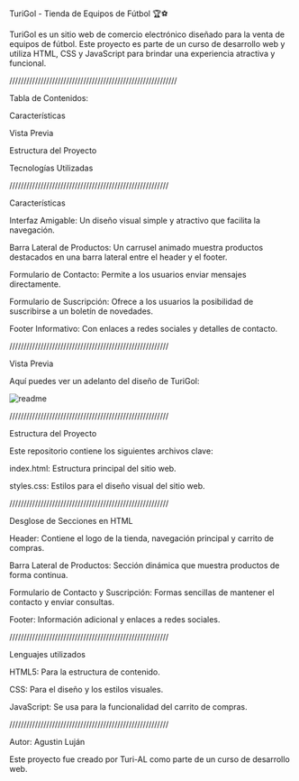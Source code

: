 TuriGol - Tienda de Equipos de Fútbol 🏆⚽

TuriGol es un sitio web de comercio electrónico diseñado para la venta de equipos de fútbol. Este proyecto es parte de un curso de desarrollo web y utiliza HTML, CSS y JavaScript para brindar una experiencia atractiva y funcional.

///////////////////////////////////////////////////////////

Tabla de Contenidos:

Características

Vista Previa

Estructura del Proyecto

Tecnologías Utilizadas

////////////////////////////////////////////////////////

Características

Interfaz Amigable: Un diseño visual simple y atractivo que facilita la navegación.

Barra Lateral de Productos: Un carrusel animado muestra productos destacados en una barra lateral entre el header y el footer.

Formulario de Contacto: Permite a los usuarios enviar mensajes directamente.

Formulario de Suscripción: Ofrece a los usuarios la posibilidad de suscribirse a un boletín de novedades.

Footer Informativo: Con enlaces a redes sociales y detalles de contacto.

////////////////////////////////////////////////////////

Vista Previa

Aquí puedes ver un adelanto del diseño de TuriGol:

![readme](https://github.com/user-attachments/assets/8dee73ae-c240-437c-88a7-db922666b9eb)

////////////////////////////////////////////////////////

Estructura del Proyecto

Este repositorio contiene los siguientes archivos clave:

index.html: Estructura principal del sitio web.

styles.css: Estilos para el diseño visual del sitio web.

////////////////////////////////////////////////////////

Desglose de Secciones en HTML

Header: Contiene el logo de la tienda, navegación principal y carrito de compras.

Barra Lateral de Productos: Sección dinámica que muestra productos de forma continua.

Formulario de Contacto y Suscripción: Formas sencillas de mantener el contacto y enviar consultas.

Footer: Información adicional y enlaces a redes sociales.

////////////////////////////////////////////////////////

Lenguajes utilizados

HTML5: Para la estructura de contenido.

CSS: Para el diseño y los estilos visuales.

JavaScript: Se usa para la funcionalidad del carrito de compras.

////////////////////////////////////////////////////////

Autor: Agustin Luján

Este proyecto fue creado por Turi-AL como parte de un curso de desarrollo web.




